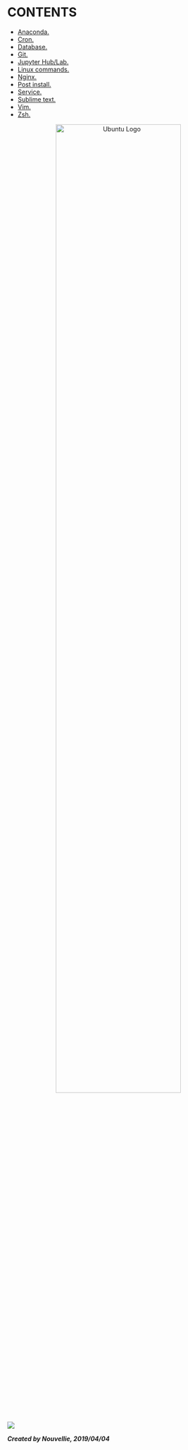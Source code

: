 # CONTENTS

- [Anaconda.](https://github.com/Nouvellie/ubuntu/blob/ubuntu/contents/anaconda.md)
- [Cron.](https://github.com/Nouvellie/ubuntu/blob/ubuntu/contents/cron.md)
- [Database.](https://github.com/Nouvellie/ubuntu/blob/ubuntu/contents/database.md)
- [Git.](https://github.com/Nouvellie/ubuntu/blob/ubuntu/contents/git.md)
- [Jupyter Hub/Lab.](https://github.com/Nouvellie/ubuntu/blob/ubuntu/contents/jupyter.md)
- [Linux commands.](https://github.com/Nouvellie/ubuntu/blob/ubuntu/contents/linux-commands.md)
- [Nginx.](https://github.com/Nouvellie/ubuntu/blob/ubuntu/contents/nginx.md)
- [Post install.](https://github.com/Nouvellie/ubuntu/blob/ubuntu/contents/post-install.md)
- [Service.](https://github.com/Nouvellie/ubuntu/blob/ubuntu/contents/service.md)
- [Sublime text.](https://github.com/Nouvellie/ubuntu/blob/ubuntu/contents/sublime-text.md)
- [Vim.](https://github.com/Nouvellie/ubuntu/blob/ubuntu/contents/vim.md)
- [Zsh.](https://github.com/Nouvellie/ubuntu/blob/ubuntu/contents/zsh.md)

<p align="center">
  <img width="75%" height="75%" src="https://assets.ubuntu.com/v1/8dd99b80-ubuntu-logo14.png" alt="Ubuntu Logo">
</p>

![](https://assets.ubuntu.com/v1/8dd99b80-ubuntu-logo14.png)


***Created by Nouvellie, 2019/04/04***